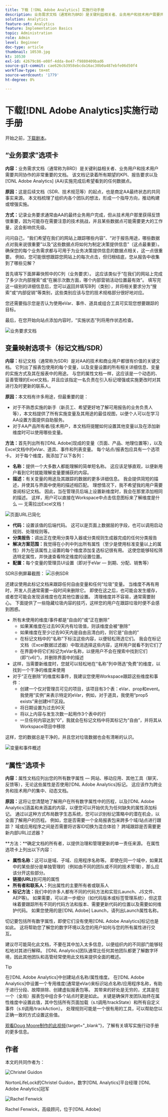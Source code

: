 ```yaml
---
title: 下载 [!DNL Adobe Analytics] 实施行动手册
description: 业务需求文档（通常称为BRD）是关键利益相关者、业务用户和技术用户需要共同协作的非常重要的文档。 该文档记录着所有期望的KPI、报告要求以及AA实施完成后希望看到的任何数据点。
solution: Analytics
feature-set: Analytics
feature: Implementation Basics
topic: Administration
role: Admin
level: Beginner
doc-type: article
thumbnail: 10530.jpg
kt: 10530
exl-id: 42679c86-e08f-4dda-8e47-f9880409bad6
source-git-commit: cae626cb3958ebcda16ac30b0a487ebfe06d50f4
workflow-type: tm+mt
source-wordcount: '1779'
ht-degree: 0%

---
```


# 下载[!DNL Adobe Analytics]实施行动手册

开始之前，[下载剧本](assets/aa-implementation-playbook.xlsx)。

## “业务要求”选项卡

**内容：**&#x200B;业务需求文档（通常称为BRD）是关键利益相关者、业务用户和技术用户需要共同协作的非常重要的文档。 该文档记录着所有期望的KPI、报告要求以及[!DNL Adobe Analytics] (AA)实施完成后希望看到的任何数据点。

**原因：**&#x200B;这是后续文档（SDR、技术规范等）的起点，也是商定AA最终状态的共同事实来源。 本文档梳理了组织内各个团队的想法，形成一个指导方向，推动构建或增强实施。

**方式：**&#x200B;记录业务要求通常由AA的最终业务用户完成，但从技术用户那里获得反馈很重要，因为可能存在需要注意的技术挑战，并且某些数据点可能需要更大的工作量，这会影响优先级。

问问自己，“我们希望在我们的网站上跟踪哪些内容”、“对于报告用途，哪些数据点对我来说很重要”以及“这些数据点将如何为制定决策提供信息”（这点最重要）。 确保您的每个业务需求都与可用于为业务决策提供信息的数据点相关，这一点很重要。 例如，您可能很想跟踪您网站上的每次点击，但归根结底，您从报告中收集到了哪些见解？

首先填写下面屏幕快照中的C列（业务要求）。 这应该类似于“在我们的网站上完成了多少次内部搜索”或“在展示次数方面，哪个内部营销活动位置最有效”。 填写完这一级别的详细信息后，您可以返回并填写B列（类别），并将相关要求分为“搜索”或“内部促销”等类别，这些类别应该与您的技术规格部分很好地对应。

您还需要指示您是否认为使用eVar、事件、道具或组合工具可实现您想要跟踪的目标。

最后，在您开始向站点添加内容时，“实施状态”列将用作状态检查。

![业务要求文档](assets/brd-template.png)

## 变量映射选项卡（标记文档/SDR）

**内容：**&#x200B;标记文档（通常称为SDR）是对AA的技术和商业用户都很有价值的关键文档。 它列出了报表包使用的每个变量，以及变量设置的所有相关详细信息、变量的实施方式及其在报表中的用途。 与您的属性文档一样，这应该是一个动态的、妥善管理的Excel文档，并且应该指定一名负责在引入标记增强或实施更改时对其进行及时更新的联系人。

**原因：**&#x200B;本文档有许多用途，但最重要的是：

* 对于不熟悉实施的新手（新员工、希望更好地了解可用报告的业务负责人等），本文档提供了所有实施变量及其用途的最佳视图，以便个人可以在学习AA设置方面提供自助服务。
* 对于AA产品所有者/技术用户，本文档将提醒如何设置其他变量以及在添加新维度时可以使用哪些变量。

**方法：**&#x200B;首先列出所有[!DNL Adobe]现成的变量（页面、产品、地理位置等），以及Excel文档中的eVar、道具、事件和列表变量。 每个站点/报表包应具有一个选项卡。
对于每个维度，我添加了以下各列：

* **名称：**&#x200B;提供一个大多数人都能理解的简单短名称。 这应该足够直观，以便新用户看到它时就能理解变量要捕获的内容。
* **描述：**&#x200B;有关变量的用途及其跟踪的数据的更多详细信息。 我会提供简短的描述，并使其与界面中使用的描述相匹配。 理想情况下，我不希望我的用户需要查阅标记文档。 因此，当在管理员后端上设置新维度时，我会在那里添加相同的描述。 这样，用户可以直接在Workspace中点击信息图标来了解维度是什么 — 无需拉出Excel文档！

![页面URL已简化](assets/page-url-simplified.png)

* **代码：**&#x200B;设置该值的后端代码。 这可以是页面上数据层的字段，也可以调用启动规则、处理规则等。
* **分类报告：**&#x200B;调出正在使用分类导入器或分类规则生成器完成的任何分类报告
* **解决方案范围：**&#x200B;我觉得在小列中列出所有属性（至少是使用标准变量以上的属性）并为在该属性上设置的每个维度添加复选标记很有用。 这使您能够轻松筛选特定属性，并快速查看特定维度的设置位置。
* **配置：**&#x200B;每个变量的管理员UI设置（即对于eVar — 到期、分配、销售等）

SDR示例屏幕截图：
![示例SDR](assets/sample-sdr.png)

还建议使用此标记文档来跟踪任何自由变量和任何“垃圾”变量。 当维度不再有用时，开发人员通常需要一段时间来删除它。 即使在这之后，也可能会发生缓存，或者您可能会发现该维度也在其他位置设置。 清理维度并不容易，通常需要耐心。 下面提供了一些隐藏垃圾内容的技巧，这样您的用户在跟踪垃圾时便不会感到困惑。

* 所有未使用的维度/事件都是“自由的”或“正在删除”
   * 如果某维度在过去90天内有垃圾值，则该维度会被“删除”
   * 如果维度在至少过去90天内是自由且清白的，则它是“自由的”
   * 在标记文档中的“名称”下标注这些内容，以便轻松筛选它们。 我会在标记文档（Excel数据过滤器）中取消选择这些内容，这样用户就看不到它们了
   * 在界面中将它们标记为eVar名称，以便用户不会在搜索中找到它们(即“(v6)”)，并删除界面中的描述
* 这样，当需要新维度时，您就可以轻松地在“名称”列中筛选“免费”的维度，以找到一个干净的维度来使用
* 对于“正在删除”的维度和事件，我建议您使用Workspace跟踪这些维度和事件：
   * 创建一个仅对管理员可见的项目，该项目有3个表：eVar、prop和event。 我使用“实例”来表示特定的eVar，例如，对于道具，我使用“prop5 exists”来创建HIT区段。
   * 将日期设置为过去90天
   * 将以上内容与发生次数一起用作3个表中的行
   * 一旦任何内容达到“0”，我就会在标记文档中将其标记为“自由”，并将其从Workspace项目中移除

这样，您的数据总是干净的，并且您对垃圾数据也会有清晰的认识。

![变量和事件概述](assets/variables-and-events-overview.png)

## “属性”选项卡

**内容：**&#x200B;属性文档应列出您的所有数字属性 — 网站、移动应用、其他工具（聊天、反馈等），无论这些属性是否使用[!DNL Adobe Analytics]标记。 这应该作为跨业务和技术用户的集中、动态文档。

**原因：**&#x200B;这将让您清楚地了解用户在所有数字属性中的历程，以及[!DNL Adobe Analytics]涵盖和未涵盖的内容，以便您可以开始优先为任何缺失的属性添加标记。 通过以这种方式布局数字生态系统，您可以识别标记策略中的潜在机会，以全面了解用户的历程。 例如，您是否需要一个全局报表包来跨多个域/站点进行跟踪？ 域或应用程序之间是否需要将访客ID切换为混合体验？ 跨域跟踪是否需要更新内部URL过滤器？

**方法：**确定文档的所有者，以提供治理和管理更新的单一责任来源。
在属性选项卡上列出以下内容：

* **属性名称：**&#x200B;这可以是域、子域、应用程序名称等。 即使在同一个域中，如果其中的某些部分是单独管理的（例如由不同的团队或不同的技术管理），那么应该分开这些部分。
* **链接(URL)**&#x200B;到可用的属性
* **所有者和联系人：**&#x200B;列出属性的主要所有者或联系人
* **标记方法：**&#x200B;我们中的许多人都有不同的代码方法和实现(Launch、JS文件、AEP等)。 如果需要，可以进一步细分（如代码版本或标签管理系统），但这意味着要跟踪所有不同的代码方法和版本、需要更新代码的位置以及需要如何维护代码。 如果您使用的是[!DNL Adobe] Launch，请列出Launch属性名称。

切记要包括所有数字属性，即使它们没有使用[!DNL Adobe Analytics]标记也是如此。 这将帮助您了解您的数字环境以及您的用户如何与您的所有属性进行交互。

建议尽可能简化此文档，不要在其中加入太多信息，以便组织内的不同部门能够轻松地对其进行解释。 [!DNL Analytics]团队通常比任何其他团队都更了解数字环境，因此其他团队和高管经常使用此文档来提供全面的概述。

>[!TIP]
>
>在[!DNL Adobe Analytics]中创建站点名称/属性维度。 在[!DNL Adobe Analytics]中设置一个专用维度(通常是eVar)来标识站点名称/应用程序名称，有助于进行分段、故障排除、创建虚拟报表包等。 其带来的好处是无穷的，尤其是在一个（全局）报表包中组合多个站点时更是如此。 关键是确保开发团队始终在属性维度中设置此值，其中包括所有页面加载（s.t调用/trackState）和所有自定义事件（s.tl调用/trackAction）。 处理规则可能是一个很有用的工具，可以帮助您以正确一致的方式设置这些值。

[观看Doug Moore制作的此视频](https://experienceleague.adobe.com/docs/analytics-learn/tutorials/implementation/implementation-basics/creating-a-business-requirements-document.html){target="_blank"}，了解有关填写实施行动手册的更多信息。

## 作者

本文的共同作者为：

![Christel Guidon](assets/Christel-Headshot-150.png)

NortonLifeLock的Christel Guidon，数字[!DNL Analytics]平台经理
[!DNL Adobe Analytics]冠军

![Rachel Fenwick](assets/Rachel-Fenwick-150.png)

Rachel Fenwick，高级顾问，位于[!DNL Adobe]
